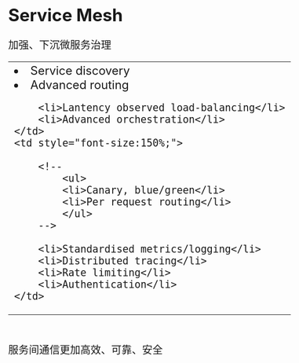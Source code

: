 <!-- ex_nonav -->
<h1 style="font-size:250%;">Service Mesh</h1>

<p style="font-size:150%;">加强、下沉微服务治理</p>

<table border="0" style="float: middle; width: 125%;">
 <tr>
    <td style="font-size:150%;">
        <li>Service discovery</li>
        <li>Advanced routing</li>

<!-- 
            <ul>
            <li>Auto retries</li>
            <li>Retry budgets</li>
            <li>Request deadlines</li>
            <li>Circuit breaking</li>
            </ul>
             -->

        <li>Lantency observed load-balancing</li>
        <li>Advanced orchestration</li>
    </td>
    <td style="font-size:150%;">
        
        <!-- 
            <ul>
            <li>Canary, blue/green</li>
            <li>Per request routing</li>
            </ul> 
        -->
        
        <li>Standardised metrics/logging</li>
        <li>Distributed tracing</li>
        <li>Rate limiting</li>
        <li>Authentication</li>
    </td>
 </tr>
</table>

<br>
<p style="font-size:150%;">服务间通信更加高效、可靠、安全</p>